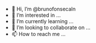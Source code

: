- 👋 Hi, I’m @brunofonsecaln
- 👀 I’m interested in ...
- 🌱 I’m currently learning ...
- 💞️ I’m looking to collaborate on ...
- 📫 How to reach me ...

<!---
brunofonsecaln/brunofonsecaln is a ✨ special ✨ repository because its `README.md` (this file) appears on your GitHub profile.
You can click the Preview link to take a look at your changes.
--->
